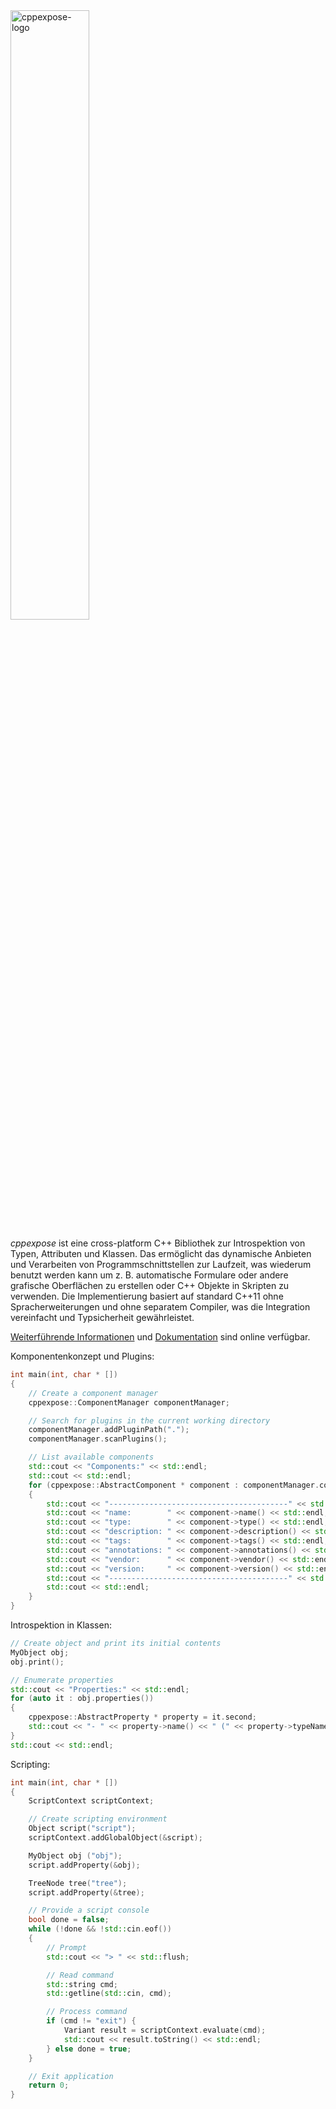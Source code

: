 
<img src="{{ site.baseurl }}/img/profiles/cppexpose-logo.png" alt="cppexpose-logo" style="width:50%;"/>

*cppexpose* ist eine cross-platform C++ Bibliothek zur Introspektion von Typen, Attributen und Klassen.
Das ermöglicht das dynamische Anbieten und Verarbeiten von Programmschnittstellen zur Laufzeit, was wiederum benutzt werden kann um z. B. automatische Formulare oder andere grafische Oberflächen zu erstellen oder C++ Objekte in Skripten zu verwenden.
Die Implementierung basiert auf standard C++11 ohne Spracherweiterungen und ohne separatem Compiler, was die Integration vereinfacht und Typsicherheit gewährleistet.

[Weiterführende Informationen](https://github.com/cginternals/cppexpose) und [Dokumentation](https://cppexpose.org/docs.html) sind online verfügbar.

Komponentenkonzept und Plugins:

```cpp
int main(int, char * [])
{
    // Create a component manager
    cppexpose::ComponentManager componentManager;

    // Search for plugins in the current working directory
    componentManager.addPluginPath(".");
    componentManager.scanPlugins();

    // List available components
    std::cout << "Components:" << std::endl;
    std::cout << std::endl;
    for (cppexpose::AbstractComponent * component : componentManager.components())
    {
        std::cout << "----------------------------------------" << std::endl;
        std::cout << "name:        " << component->name() << std::endl;
        std::cout << "type:        " << component->type() << std::endl;
        std::cout << "description: " << component->description() << std::endl;
        std::cout << "tags:        " << component->tags() << std::endl;
        std::cout << "annotations: " << component->annotations() << std::endl;
        std::cout << "vendor:      " << component->vendor() << std::endl;
        std::cout << "version:     " << component->version() << std::endl;
        std::cout << "----------------------------------------" << std::endl;
        std::cout << std::endl;
    }
}
```

Introspektion in Klassen:

```cpp
// Create object and print its initial contents
MyObject obj;
obj.print();

// Enumerate properties
std::cout << "Properties:" << std::endl;
for (auto it : obj.properties())
{
    cppexpose::AbstractProperty * property = it.second;
    std::cout << "- " << property->name() << " (" << property->typeName() << ")" << std::endl;
}
std::cout << std::endl;
```

Scripting:

```cpp
int main(int, char * [])
{
    ScriptContext scriptContext;

    // Create scripting environment
    Object script("script");
    scriptContext.addGlobalObject(&script);

    MyObject obj ("obj");
    script.addProperty(&obj);

    TreeNode tree("tree");
    script.addProperty(&tree);

    // Provide a script console
    bool done = false;
    while (!done && !std::cin.eof())
    {
        // Prompt
        std::cout << "> " << std::flush;

        // Read command
        std::string cmd;
        std::getline(std::cin, cmd);

        // Process command
        if (cmd != "exit") {
            Variant result = scriptContext.evaluate(cmd);
            std::cout << result.toString() << std::endl;
        } else done = true;
    }

    // Exit application
    return 0;
}
```
